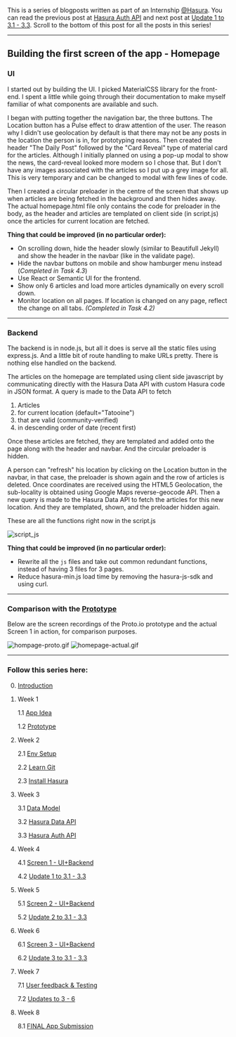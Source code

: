 

This is a series of blogposts written as part of an Internship [@Hasura](https://hasura.io). You can read the previous post at [Hasura Auth API](/posts/13) and next post at [Update 1 to 3.1 - 3.3](/posts/15). Scroll to the bottom of this post for all the posts in this series!



------



## Building the first screen of the app - Homepage



### UI

I started out by building the UI. I picked MaterialCSS library for the front-end. I spent a little while going through their documentation to make myself familiar of what components are available and such.

I began with putting together the navigation bar, the three buttons. The Location button has a Pulse effect to draw attention of the user. The reason why I didn't use geolocation by default is that there may not be any posts in the location the person is in, for prototyping reasons. Then created the header "The Daily Post" followed by the "Card Reveal" type of material card for the articles. Although I initially planned on using a pop-up modal to show the news, the card-reveal looked more modern so I chose that. But I don't have any images associated with the articles so I put up a grey image for all. This is very temporary and can be changed to modal with few lines of code. 

Then I created a circular preloader in the centre of the screen that shows up when articles are being fetched in the background and then hides away. The actual homepage.html file only contains the code for preloader in the body, as the header and articles are templated on client side (in script.js) once the articles for current location are fetched.



**Thing that could be improved (in no particular order):**

- On scrolling down, hide the header slowly (similar to Beautifull Jekyll) and show the header in the navbar (like in the validate page).
- Hide the navbar buttons on mobile and show hamburger menu instead (*Completed in Task 4.3*)
- Use React or Semantic UI for the frontend.
- Show only 6 articles and load more articles dynamically on every scroll down.
- Monitor location on all pages. If location is changed on any page, reflect the change on all tabs. *(Completed in Task 4.2)*




---



### Backend

The backend is in node.js, but all it does is serve all the static files using express.js. And a little bit of route handling to make URLs pretty. There is nothing else handled on the backend.

The articles on the homepage are templated using client side javascript by communicating directly with the Hasura Data API with custom Hasura code in JSON format. A query is made to the Data API to fetch 

1. Articles 
2. for current location (default="Tatooine")
3. that are valid (community-verified) 
4. in descending order of date (recent first)

Once these articles are fetched, they are templated and added onto the page along with the header and navbar. And the circular preloader is hidden.

A person can "refresh" his location by clicking on the Location button in the navbar, in that case, the preloader is shown again and the row of articles is deleted. Once coordinates are received using the HTML5 Geolocation, the sub-locality is obtained using Google Maps reverse-geocode API. Then a new query is made to the Hasura Data API to fetch the articles for this new location. And they are templated, shown, and the preloader hidden again.

These are all the functions right now in the script.js



<img src="http://image.ibb.co/iawbua/script_js.jpg" alt="script_js" border="0">



**Thing that could be improved (in no particular order):**

- Rewrite all the `js` files and take out common redundant functions, instead of having 3 files for 3 pages.
- Reduce hasura-min.js load time by removing the hasura-js-sdk and using curl.




---



### Comparison with the [Prototype](/posts/7)

Below are the screen recordings of the Proto.io prototype and the actual Screen 1 in action, for comparison purposes.



<img src="https://gifyu.com/images/hompage-proto.gif" alt="hompage-proto.gif" border="0" />






<img src="https://gifyu.com/images/homepage-actual.gif" alt="homepage-actual.gif" border="0" />







------

### Follow this series here:

0. [Introduction](/posts/5)


1. Week 1

   1.1 [App Idea](/posts/6)

   1.2 [Prototype](/posts/7)

2. Week 2

   2.1 [Env Setup](/posts/8)

   2.2 [Learn Git](/posts/9)

   2.3 [Install Hasura](/posts/10)

3. Week 3

   3.1 [Data Model](/posts/11)

   3.2 [Hasura Data API](/posts/12)

   3.3 [Hasura Auth API](/posts/13)

4. Week 4

   4.1 [Screen 1 - UI+Backend](/posts/14)

   4.2 [Update 1 to 3.1 - 3.3](/posts/15)

5. Week 5

   5.1 [Screen 2 - UI+Backend](/posts/16)

   5.2 [Update 2 to 3.1 - 3.3](/posts/17)

6. Week 6

   6.1 [Screen 3 - UI+Backend](/posts/18)

   6.2 [Update 3 to 3.1 - 3.3](/posts/19)

7. Week 7

   7.1 [User feedback & Testing](/posts/20)

   7.2 [Updates to 3 - 6](/posts/21)

8. Week 8

   8.1 [FINAL App Submission](/posts/21)